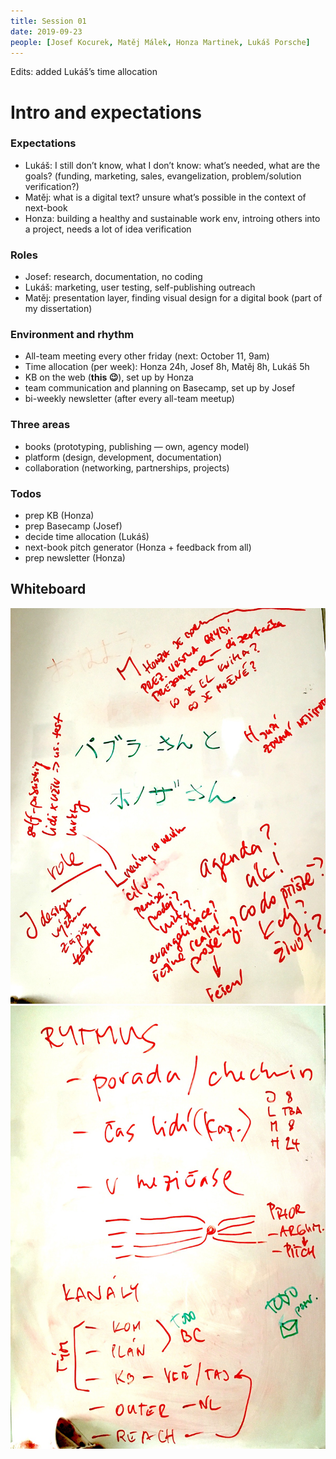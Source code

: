 ```yaml
---
title: Session 01
date: 2019-09-23
people: [Josef Kocurek, Matěj Málek, Honza Martinek, Lukáš Porsche]
---
```

Edits: added Lukáš’s time allocation

# Intro and expectations

### Expectations

- Lukáš: I still don’t know, what I don’t know: what’s needed, what are the goals? (funding, marketing, sales, evangelization, problem/solution verification?)
- Matěj: what is a digital text? unsure what’s possible in the context of next-book
- Honza: building a healthy and sustainable work env, introing others into a project, needs a lot of idea verification

### Roles

- Josef: research, documentation, no coding
- Lukáš: marketing, user testing, self-publishing outreach
- Matěj: presentation layer, finding visual design for a digital book (part of my dissertation)

### Environment and rhythm

- All-team meeting every other friday (next: October 11, 9am)
- Time allocation (per week): Honza 24h, Josef 8h, Matěj 8h, Lukáš 5h
- KB on the web (**this 😉**), set up by Honza
- team communication and planning on Basecamp, set up by Josef
- bi-weekly newsletter (after every all-team meetup)

### Three areas

- books (prototyping, publishing — own, agency model)
- platform (design, development, documentation)
- collaboration (networking, partnerships, projects)

### Todos

- prep KB (Honza)
- prep Basecamp (Josef)
- decide time allocation (Lukáš)
- next-book pitch generator (Honza + feedback from all)
- prep newsletter (Honza)

## Whiteboard

![](flip0.jpeg)
![](flip1.jpeg)
